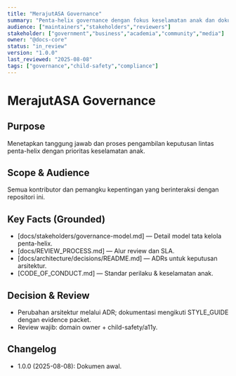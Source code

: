 ```yaml
---
title: "MerajutASA Governance"
summary: "Penta-helix governance dengan fokus keselamatan anak dan dokumentasi berbasis bukti."
audience: ["maintainers","stakeholders","reviewers"]
stakeholder: ["government","business","academia","community","media"]
owner: "@docs-core"
status: "in_review"
version: "1.0.0"
last_reviewed: "2025-08-08"
tags: ["governance","child-safety","compliance"]
---
```


# MerajutASA Governance

## Purpose
Menetapkan tanggung jawab dan proses pengambilan keputusan lintas penta-helix dengan prioritas keselamatan anak.

## Scope & Audience
Semua kontributor dan pemangku kepentingan yang berinteraksi dengan repositori ini.

## Key Facts (Grounded)
- [docs/stakeholders/governance-model.md] — Detail model tata kelola penta-helix.
- [docs/REVIEW_PROCESS.md] — Alur review dan SLA.
- [docs/architecture/decisions/README.md] — ADRs untuk keputusan arsitektur.
- [CODE_OF_CONDUCT.md] — Standar perilaku & keselamatan anak.

## Decision & Review
- Perubahan arsitektur melalui ADR; dokumentasi mengikuti STYLE_GUIDE dengan evidence packet.
- Review wajib: domain owner + child-safety/a11y.

## Changelog
- 1.0.0 (2025-08-08): Dokumen awal.
